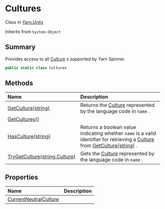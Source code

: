 # Cultures

Class in [Yarn.Unity](/docs/api/csharp/yarn.unity.md)

Inherits from `System.Object`

## Summary


Provides access to all  <a href="yarn.unity.culture.md">Culture</a> s supported by Yarn Spinner.


```csharp
public static class Cultures
```

## Methods

|Name|Description|
|:---|:---|
|[GetCulture(string)](/docs/api/csharp/yarn.unity.cultures.getculture.md)|Returns the  <a href="yarn.unity.culture.md">Culture</a>  represented by the language code in  `name` .|
|[GetCultures()](/docs/api/csharp/yarn.unity.cultures.getcultures.md)||
|[HasCulture(string)](/docs/api/csharp/yarn.unity.cultures.hasculture.md)|Returns a boolean value indicating whether  `name`  is a valid identifier for retrieving a  <a href="yarn.unity.culture.md">Culture</a>  from <a href="yarn.unity.cultures.getculture.md">GetCulture(string)</a> .|
|[TryGetCulture(string,Culture)](/docs/api/csharp/yarn.unity.cultures.trygetculture.md)|Gets the  <a href="yarn.unity.culture.md">Culture</a>  represented by the language code in `name` .|

## Properties

|Name|Description|
|:---|:---|
|[CurrentNeutralCulture](/docs/api/csharp/yarn.unity.cultures.currentneutralculture.md)||

